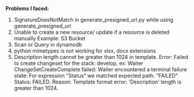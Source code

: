 **Problems I faced:**
1. SignatureDoesNotMatch in generate_presigned_url.py while using generate_presigned_url
2. Unable to create a new resource/ update if a resource is deleted manually Example: S3 Bucket
3. Scan or Query in dynamodb
4. python mimetypes is not working for xlsx, docx extensions
5. Description length cannot be greater than 1024 in template. Error: Failed to create changeset for the stack: develop, ex: Waiter ChangeSetCreateComplete failed: Waiter encountered a terminal failure state: For expression "Status" we matched expected path: "FAILED" Status: FAILED. Reason: Template format error: 'Description' length is greater than 1024.
